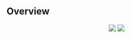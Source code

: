 ## Overview

<p align="center">
  <img src="../resources/dracula.png" />
  <img src="../resources/dracula2.png" />
</p>
